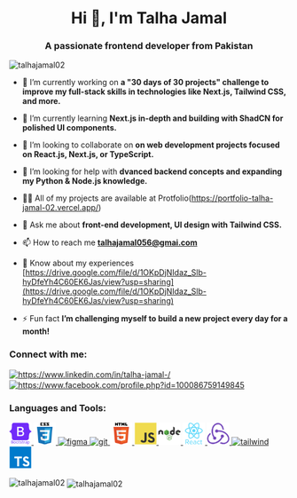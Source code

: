 <h1 align="center">Hi 👋, I'm Talha Jamal</h1>
<h3 align="center">A passionate frontend developer from Pakistan</h3>

<p align="left"> <img src="https://komarev.com/ghpvc/?username=talhajamal02&label=Profile%20views&color=0e75b6&style=flat" alt="talhajamal02" /> </p>

- 🔭 I’m currently working on **a "30 days of 30 projects" challenge to improve my full-stack skills in technologies like Next.js, Tailwind CSS, and more.**

- 🌱 I’m currently learning **Next.js in-depth and building with ShadCN for polished UI components.**

- 👯 I’m looking to collaborate on **on web development projects focused on React.js, Next.js, or TypeScript.**

- 🤝 I’m looking for help with **dvanced backend concepts and expanding my Python & Node.js knowledge.**

- 👨‍💻 All of my projects are available at Protfolio(https://portfolio-talha-jamal-02.vercel.app/)

- 💬 Ask me about **front-end development, UI design with Tailwind CSS.**

- 📫 How to reach me **talhajamal056@gmai.com**

- 📄 Know about my experiences [https://drive.google.com/file/d/1OKpDjNIdaz_Slb-hyDfeYh4C60EK6Jas/view?usp=sharing](https://drive.google.com/file/d/1OKpDjNIdaz_Slb-hyDfeYh4C60EK6Jas/view?usp=sharing)

- ⚡ Fun fact **I’m challenging myself to build a new project every day for a month!**

<h3 align="left">Connect with me:</h3>
<p align="left">
<a href="https://linkedin.com/in/https://www.linkedin.com/in/talha-jamal-/" target="blank"><img align="center" src="https://raw.githubusercontent.com/rahuldkjain/github-profile-readme-generator/master/src/images/icons/Social/linked-in-alt.svg" alt="https://www.linkedin.com/in/talha-jamal-/" height="30" width="40" /></a>
<a href="https://fb.com/https://www.facebook.com/profile.php?id=100086759149845" target="blank"><img align="center" src="https://raw.githubusercontent.com/rahuldkjain/github-profile-readme-generator/master/src/images/icons/Social/facebook.svg" alt="https://www.facebook.com/profile.php?id=100086759149845" height="30" width="40" /></a>
</p>

<h3 align="left">Languages and Tools:</h3>
<p align="left"> <a href="https://getbootstrap.com" target="_blank" rel="noreferrer"> <img src="https://raw.githubusercontent.com/devicons/devicon/master/icons/bootstrap/bootstrap-plain-wordmark.svg" alt="bootstrap" width="40" height="40"/> </a> <a href="https://www.w3schools.com/css/" target="_blank" rel="noreferrer"> <img src="https://raw.githubusercontent.com/devicons/devicon/master/icons/css3/css3-original-wordmark.svg" alt="css3" width="40" height="40"/> </a> <a href="https://www.figma.com/" target="_blank" rel="noreferrer"> <img src="https://www.vectorlogo.zone/logos/figma/figma-icon.svg" alt="figma" width="40" height="40"/> </a> <a href="https://git-scm.com/" target="_blank" rel="noreferrer"> <img src="https://www.vectorlogo.zone/logos/git-scm/git-scm-icon.svg" alt="git" width="40" height="40"/> </a> <a href="https://www.w3.org/html/" target="_blank" rel="noreferrer"> <img src="https://raw.githubusercontent.com/devicons/devicon/master/icons/html5/html5-original-wordmark.svg" alt="html5" width="40" height="40"/> </a> <a href="https://developer.mozilla.org/en-US/docs/Web/JavaScript" target="_blank" rel="noreferrer"> <img src="https://raw.githubusercontent.com/devicons/devicon/master/icons/javascript/javascript-original.svg" alt="javascript" width="40" height="40"/> </a> <a href="https://nodejs.org" target="_blank" rel="noreferrer"> <img src="https://raw.githubusercontent.com/devicons/devicon/master/icons/nodejs/nodejs-original-wordmark.svg" alt="nodejs" width="40" height="40"/> </a> <a href="https://reactjs.org/" target="_blank" rel="noreferrer"> <img src="https://raw.githubusercontent.com/devicons/devicon/master/icons/react/react-original-wordmark.svg" alt="react" width="40" height="40"/> </a> <a href="https://redux.js.org" target="_blank" rel="noreferrer"> <img src="https://raw.githubusercontent.com/devicons/devicon/master/icons/redux/redux-original.svg" alt="redux" width="40" height="40"/> </a> <a href="https://tailwindcss.com/" target="_blank" rel="noreferrer"> <img src="https://www.vectorlogo.zone/logos/tailwindcss/tailwindcss-icon.svg" alt="tailwind" width="40" height="40"/> </a> <a href="https://www.typescriptlang.org/" target="_blank" rel="noreferrer"> <img src="https://raw.githubusercontent.com/devicons/devicon/master/icons/typescript/typescript-original.svg" alt="typescript" width="40" height="40"/> </a> </p>

<p><img align="left" src="https://github-readme-stats.vercel.app/api/top-langs?username=talhajamal02&show_icons=true&locale=en&layout=compact" alt="talhajamal02" /></p>

<p>&nbsp;<img align="center" src="https://github-readme-stats.vercel.app/api?username=talhajamal02&show_icons=true&locale=en" alt="talhajamal02" /></p>
